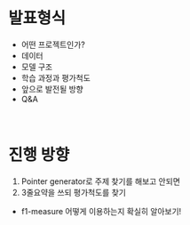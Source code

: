 # 발표형식
 - 어떤 프로젝트인가?
 - 데이터
 - 모델 구조
 - 학습 과정과 평가척도
 - 앞으로 발전될 방향
 - Q&A

<br>

# 진행 방향
1. Pointer generator로 주제 찾기를 해보고 안되면
2. 3줄요약을 쓰되 평가척도를 찾기
 - f1-measure 어떻게 이용하는지 확실히 알아보기!
